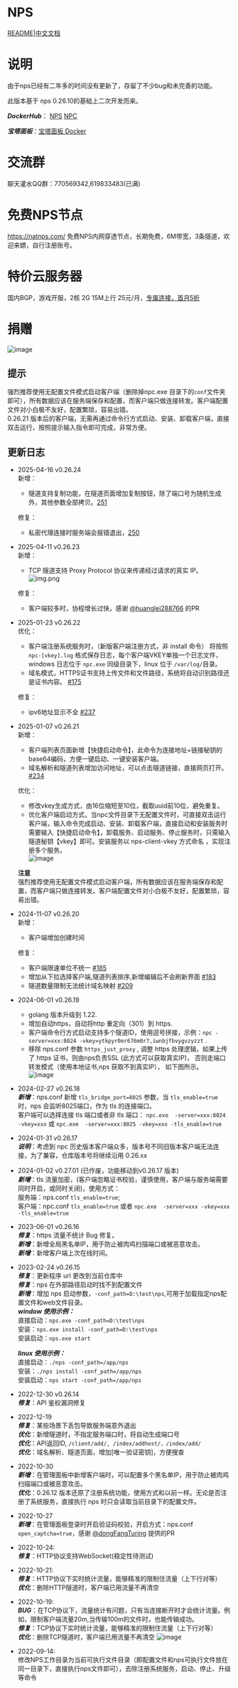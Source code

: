 # NPS

[README](https://github.com/ehang-io/nps/blob/master/README.md)|[中文文档](https://github.com/ehang-io/nps/blob/master/README_zh.md)

# 说明
由于nps已经有二年多的时间没有更新了，存留了不少bug和未完善的功能。

此版本基于 nps 0.26.10的基础上二次开发而来。

***DockerHub***： [NPS](https://hub.docker.com/r/yisier1/nps) [NPC](https://hub.docker.com/r/yisier1/npc)

***宝塔面板***：[宝塔面板 Docker](docs/bt.md)

# 交流群
聊天灌水QQ群：770569342,619833483(已满)

# 免费NPS节点
https://natnps.com/
免费NPS内网穿透节点，长期免费，6M带宽，3条隧道，欢迎来嫖，自行注册账号。

# 特价云服务器  
国内BGP，游戏开服，2核 2G 15M上行 25元/月，[专属连接，首月5折](https://www.rainyun.com/MjY0MzY1_)

  
# 捐赠
![image](image/new/payCode.png)


## 提示
强烈推荐使用无配置文件模式启动客户端（删除掉npc.exe 目录下的`conf`文件夹即可），所有数据应该在服务端保存和配置，而客户端只做连接转发。客户端配置文件对小白极不友好，配置繁琐，容易出错。   
0.26.21 版本后的客户端，无需再通过命令行方式启动、安装、卸载客户端，直接双击运行，按照提示输入指令即可完成，非常方便。


## 更新日志  
- 2025-04-16  v0.26.24   
  新增：
  - 隧道支持复制功能，在隧道页面增加复制按钮，除了端口号为随机生成外，其他参数全部拷贝。[251](https://github.com/yisier/nps/issues/251)    
    
  修复：
  - 私密代理连接时服务端会报错退出，[250](https://github.com/yisier/nps/issues/250)



- 2025-04-11  v0.26.23  
  新增：
  - TCP 隧道支持 Proxy Protocol 协议来传递经过请求的真实 IP。![img.png](image/new/protocol.png)  
  
  修复：  
  - 客户端较多时，协程增长过快，感谢 [@huanglei288766](https://github.com/yisier/nps/pull/244) 的PR  


- 2025-01-23  v0.26.22  
  优化：
  - 客户端注册系统服务时，（新版客户端注册方式，非 install 命令） 将按照 `npc-[vkey].log` 格式保存日志，每个客户端VKEY单独一个日志文件，windows 日志位于 `npc.exe` 同级目录下，linux 位于 `/var/log/`目录。  
  - 域名模式，HTTPS证书支持上传文件和文件路径，系统将自动识别路径还是证书内容。 [#175](https://github.com/yisier/nps/issues/175)  
  
  修复：
  - ipv6地址显示不全 [#237](https://github.com/yisier/nps/issues/237)
  

- 2025-01-07  v0.26.21   
  新增：
  - 客户端列表页面新增【快捷启动命令】，此命令为连接地址+链接秘钥的base64编码，方便一键启动、一键安装客户端。  
  - 域名解析和隧道列表增加访问地址，可以点击隧道链接，直接网页打开。 [#234](https://github.com/yisier/nps/issues/234)  
  
  优化：  
  - 修改vkey生成方式，由16位缩短至10位，截取uuid前10位，避免重复。  
  - 优化客户端启动方式，当npc文件目录下无配置文件时，可直接双击运行客户端，输入命令完成启动、安装、卸载客户端，直接启动和安装服务时需要输入【快捷启动命令】，卸载服务、启动服务、停止服务时，只需输入隧道秘钥【vkey】即可。安装服务以 nps-client-vkey 方式命名 ，实现注册多个服务。  
  ![image](image/new/cmd.png)
  

   **注意**  
   强烈推荐使用无配置文件模式启动客户端，所有数据应该在服务端保存和配置，而客户端只做连接转发。客户端配置文件对小白极不友好，配置繁琐，容易出错。

- 2024-11-07  v0.26.20  
  新增：
  - 客户端增加创建时间
  
  修复：
  - 客户端限速单位不统一 [#185](https://github.com/yisier/nps/issues/185)
  - 增加从下拉选择客户端,隧道列表排序,新增编辑后不会刷新界面 [#183](https://github.com/yisier/nps/issues/183)
  - 隧道数量限制无法统计域名映射 [#209](https://github.com/yisier/nps/issues/209) 
  

- 2024-06-01  v0.26.19  
  - golang 版本升级到 1.22.
  - 增加自动https，自动将http 重定向（301）到 https.  
  - 客户端命令行方式启动支持多个隧道ID，使用逗号拼接，示例：`npc -server=xxx:8024 -vkey=ytkpyr0er676m0r7,iwnbjfbvygvzyzzt` .
  - 移除 nps.conf 参数 `https_just_proxy` , 调整 https 处理逻辑，如果上传了 https 证书，则由nps负责SSL (此方式可以获取真实IP)，
      否则走端口转发模式（使用本地证书,nps 获取不到真实IP）， 如下图所示。    
    ![image](image/new/https.png)



- 2024-02-27  v0.26.18  
  ***新增***：nps.conf 新增 `tls_bridge_port=8025` 参数，当 `tls_enable=true` 时，nps 会监听8025端口，作为 tls 的连接端口。  
             客户端可以选择连接 tls 端口或者非 tls 端口： `npc.exe  -server=xxx:8024 -vkey=xxx` 或 `npc.exe  -server=xxx:8025 -vkey=xxx -tls_enable=true`
  
  
- 2024-01-31  v0.26.17  
  ***说明***：考虑到 npc 历史版本客户端众多，版本号不同旧版本客户端无法连接，为了兼容，仓库版本号将继续沿用 0.26.xx


- 2024-01-02  v0.27.01  (已作废，功能移动到v0.26.17 版本)  
  ***新增***：tls 流量加密，(客户端忽略证书校验，谨慎使用，客户端与服务端需要同时开启，或同时关闭)，使用方式：   
             服务端：nps.conf `tls_enable=true`;    
             客户端：npc.conf `tls_enable=true` 或者 `npc.exe  -server=xxx -vkey=xxx -tls_enable=true`  

  
- 2023-06-01  v0.26.16  
  ***修复***：https 流量不统计 Bug 修复。  
  ***新增***：新增全局黑名单IP，用于防止被肉鸡扫描端口或被恶意攻击。  
  ***新增***：新增客户端上次在线时间。


- 2023-02-24  v0.26.15  
  ***修复***：更新程序 url 更改到当前仓库中   
  ***修复***：nps 在外部路径启动时找不到配置文件  
  ***新增***：增加 nps 启动参数，`-conf_path=D:\test\nps`,可用于加载指定nps配置文件和web文件目录。  
  ***window 使用示例：***  
  直接启动：`nps.exe -conf_path=D:\test\nps`  
  安装：`nps.exe install -conf_path=D:\test\nps`    
  安装启动：`nps.exe start`      

  ***linux 使用示例：***    
  直接启动：`./nps -conf_path=/app/nps`  
  安装：`./nps install -conf_path=/app/nps`  
  安装启动：`nps start -conf_path=/app/nps`  



- 2022-12-30  v0.26.14  
  ***修复***：API 鉴权漏洞修复


- 2022-12-19  
***修复***：某些场景下丢包导致服务端意外退出  
***优化***：新增隧道时，不指定服务端口时，将自动生成端口号  
***优化***：API返回ID, `/client/add/, /index/addhost/，/index/add/ `   
***优化***：域名解析、隧道页面，增加[唯一验证密钥]，方便搜查  


- 2022-10-30   
***新增***：在管理面板中新增客户端时，可以配置多个黑名单IP，用于防止被肉鸡扫描端口或被恶意攻击。  
***优化***：0.26.12 版本还原了注册系统功能，使用方式和以前一样。无论是否注册了系统服务，直接执行 nps 时只会读取当前目录下的配置文件。


- 2022-10-27  
***新增***：在管理面板登录时开启验证码校验，开启方式：nps.conf `open_captcha=true`，感谢 [@dongFangTuring](https://github.com/dongFangTuring) 提供的PR  

  
- 2022-10-24:     
***修复***：HTTP协议支持WebSocket(稳定性待测试)
  

- 2022-10-21:   
***修复***：HTTP协议下实时统计流量，能够精准的限制住流量（上下行对等）  
***优化***：删除HTTP隧道时，客户端已用流量不再清空


- 2022-10-19:  
***BUG***：在TCP协议下，流量统计有问题，只有当连接断开时才会统计流量。例如，限制客户端流量20m,当传输100m的文件时，也能传输成功。  
***修复***：TCP协议下实时统计流量，能够精准的限制住流量（上下行对等）  
***优化***：删除TCP隧道时，客户端已用流量不再清空
![image](image/new/tcp_limit.png)


- 2022-09-14:  
修改NPS工作目录为当前可执行文件目录（即配置文件和nps可执行文件放在同一目录下，直接执行nps文件即可），去除注册系统服务，启动、停止、升级等命令

